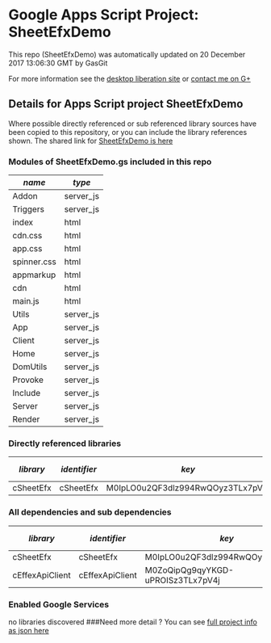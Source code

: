 # Google Apps Script Project: SheetEfxDemo
This repo (SheetEfxDemo) was automatically updated on 20 December 2017 13:06:30 GMT by GasGit

For more information see the [desktop liberation site](http://ramblings.mcpher.com/Home/excelquirks/drivesdk/gettinggithubready "desktop liberation") or [contact me on G+](https://plus.google.com/+BruceMcpherson "Bruce McPherson - GDE")
## Details for Apps Script project SheetEfxDemo
Where possible directly referenced or sub referenced library sources have been copied to this repository, or you can include the library references shown. 
The shared link for [SheetEfxDemo is here](https://script.google.com/d/1iD2DKDTCYUu8OjVQwDayhwdDe60feuAwd1Qw9nmgNjuuoA3tYf7WExgW/edit?usp=sharing "open in the GAS IDE")

### Modules of SheetEfxDemo.gs included in this repo
*name*|*type*
--- | --- 
Addon| server_js
Triggers| server_js
index| html
cdn.css| html
app.css| html
spinner.css| html
appmarkup| html
cdn| html
main.js| html
Utils| server_js
App| server_js
Client| server_js
Home| server_js
DomUtils| server_js
Provoke| server_js
Include| server_js
Server| server_js
Render| server_js
### Directly referenced libraries
*library*|*identifier*|*key*|*version*|*dev mode*|*source*|
--- | --- | --- | --- | --- | --- 
cSheetEfx| cSheetEfx|M0IpLO0u2QF3dlz994RwQOyz3TLx7pV4j|2|no|[here](libraries/cSheetEfx "library source")
### All dependencies and sub dependencies
*library*|*identifier*|*key*|*version*|*dev mode*|*source*|
--- | --- | --- | --- | --- | --- 
cSheetEfx| cSheetEfx|M0IpLO0u2QF3dlz994RwQOyz3TLx7pV4j|2|no|[here](libraries/cSheetEfx "library source")
cEffexApiClient| cEffexApiClient|M0ZoQipQg9qyYKGD-uPROISz3TLx7pV4j|14|no|[here](libraries/cEffexApiClient "library source")
### Enabled Google Services
no libraries discovered
###Need more detail ?
You can see [full project info as json here](info.json)
